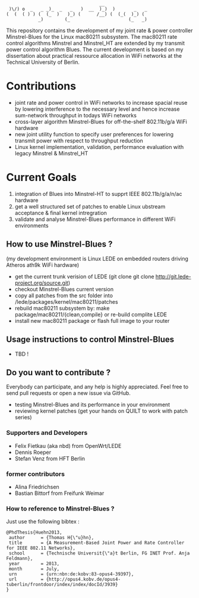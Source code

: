 ```
                                   __                 
 )\/) o  _   _ _)_  _   _   )  __  )_)  )       _   _ 
(  (  ( ) ) (  (_  )   )_) (      /__) (  (_(  )_) (  
            _)        (_                      (_   _) 
```

This repository contains the development of my joint rate &amp; power controller Minstrel-Blues 
for the Linux mac80211 subsystem. The mac80211 rate control algorithms Minstrel and Minstrel_HT are 
extended by my transmit power control algorithm Blues. The current development is based on my dissertation 
about practical ressource allocation in WiFi networks at the Technical University of Berlin.

# Contributions
- joint rate and power control in WiFi networks to increase spacial reuse by lowering interference to the necessary level and hence increase sum-network throughput in todays WiFi networks
- cross-layer algorithm Minstrel-Blues for off-the-shelf 802.11b/g/a WiFi hardware
- new joint utility function to specify user preferences for lowering transmit power with respect to throughput reduction
- Linux kernel implementation, validation, performance evaluation with legacy Minstrel & Minstrel_HT

# Current Goals
1. integration of Blues into Minstrel-HT to supprt IEEE 802.11b/g/a/n/ac hardware
2. get a well structured set of patches to enable Linux ubstream acceptance & final kernel intregration
3. validate and analyse Minstrel-Blues performance in different WiFi environments

## How to use Minstrel-Blues ?
(my development environment is Linux LEDE on embedded routers driving Atheros ath9k WiFi hardware)
- get the current trunk verision of LEDE (git clone git clone http://git.lede-project.org/source.git)
- checkout Minstrel-Blues current version
- copy all patches from the src folder into /lede/packages/kernel/mac80211/patches
- rebuild mac80211 subsystem by: make package/mac80211/{clean,compile} or re-build complite LEDE
- install new mac80211 package or flash full image to your router

## Usage instructions to control Minstrel-Blues
- TBD !

## Do you want to contribute ?
Everybody can participate, and any help is highly appreciated.
Feel free to send pull requests or open a new issue via GitHub.
- testing Minstrel-Blues and its performance in your environment
- reviewing kernel patches (get your hands on QUILT to work with patch series)

### Supporters and Developers
- Felix Fietkau (aka nbd) from OpenWrt/LEDE
- Dennis Roeper
- Stefan Venz from HFT Berlin

### former contributors
- Alina Friedrichsen
- Bastian Bittorf from Freifunk Weimar

### How to reference to  Minstrel-Blues ?
Just use the following bibtex :
```
@PhdThesis{Huehn2013,
 author      = {Thomas H{\"u}hn},
 title       = {A Measurement-Based Joint Power and Rate Controller for IEEE 802.11 Networks},
 school      = {Technische Universit{\"a}t Berlin, FG INET Prof. Anja Feldmann},
 year        = 2013,
 month       = July,
 urn         = {urn:nbn:de:kobv:83-opus4-39397},
 url         = {http://opus4.kobv.de/opus4-tuberlin/frontdoor/index/index/docId/3939}
}
```
